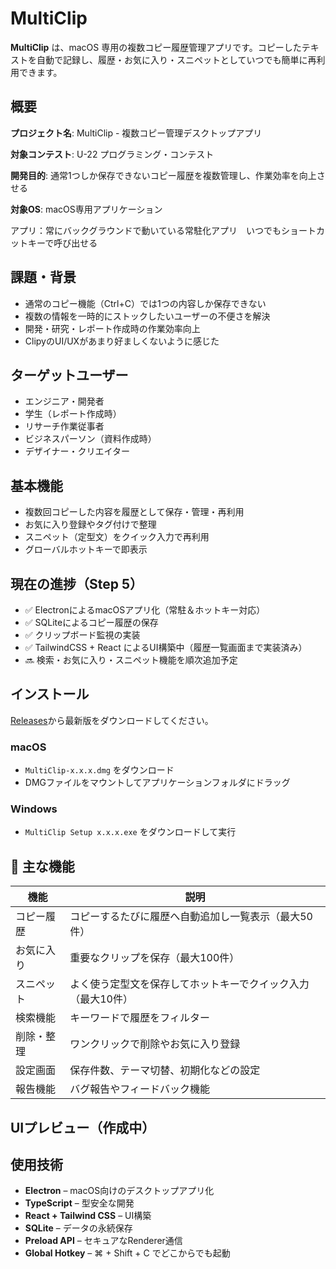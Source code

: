 # MultiClip

**MultiClip** は、macOS 専用の複数コピー履歴管理アプリです。コピーしたテキストを自動で記録し、履歴・お気に入り・スニペットとしていつでも簡単に再利用できます。

## 概要

**プロジェクト名**: MultiClip - 複数コピー管理デスクトップアプリ

**対象コンテスト**: U-22 プログラミング・コンテスト

**開発目的**: 通常1つしか保存できないコピー履歴を複数管理し、作業効率を向上させる

**対象OS**: macOS専用アプリケーション

アプリ：常にバックグラウンドで動いている常駐化アプリ　いつでもショートカットキーで呼び出せる

## 課題・背景

- 通常のコピー機能（Ctrl+C）では1つの内容しか保存できない
- 複数の情報を一時的にストックしたいユーザーの不便さを解決
- 開発・研究・レポート作成時の作業効率向上
- ClipyのUI/UXがあまり好ましくないように感じた

## ターゲットユーザー

- エンジニア・開発者
- 学生（レポート作成時）
- リサーチ作業従事者
- ビジネスパーソン（資料作成時）
- デザイナー・クリエイター

## 基本機能

- 複数回コピーした内容を履歴として保存・管理・再利用
- お気に入り登録やタグ付けで整理
- スニペット（定型文）をクイック入力で再利用
- グローバルホットキーで即表示

## 現在の進捗（Step 5）

- ✅ ElectronによるmacOSアプリ化（常駐＆ホットキー対応）
- ✅ SQLiteによるコピー履歴の保存
- ✅ クリップボード監視の実装
- ✅ TailwindCSS + React によるUI構築中（履歴一覧画面まで実装済み）
- 🔜 検索・お気に入り・スニペット機能を順次追加予定

## インストール

[Releases](https://github.com/kopo-k/MultiClip/releases)から最新版をダウンロードしてください。

### macOS
- `MultiClip-x.x.x.dmg` をダウンロード
- DMGファイルをマウントしてアプリケーションフォルダにドラッグ

### Windows
- `MultiClip Setup x.x.x.exe` をダウンロードして実行

## 🎯 主な機能

| 機能            | 説明 |
|-----------------|------|
| コピー履歴   | コピーするたびに履歴へ自動追加し一覧表示（最大50件） |
| お気に入り   | 重要なクリップを保存（最大100件） |
| スニペット   | よく使う定型文を保存してホットキーでクイック入力（最大10件） |
| 検索機能     | キーワードで履歴をフィルター |
| 削除・整理   | ワンクリックで削除やお気に入り登録 |
| 設定画面     | 保存件数、テーマ切替、初期化などの設定 |
| 報告機能     | バグ報告やフィードバック機能 |

## UIプレビュー（作成中）

<!-- <img src="./docs/screenshot.png" alt="MultiClip UI preview" width="600"/> -->

## 使用技術

- **Electron** – macOS向けのデスクトップアプリ化
- **TypeScript** – 型安全な開発
- **React + Tailwind CSS** – UI構築
- **SQLite** – データの永続保存
- **Preload API** – セキュアなRenderer通信
- **Global Hotkey** – ⌘ + Shift + C でどこからでも起動
